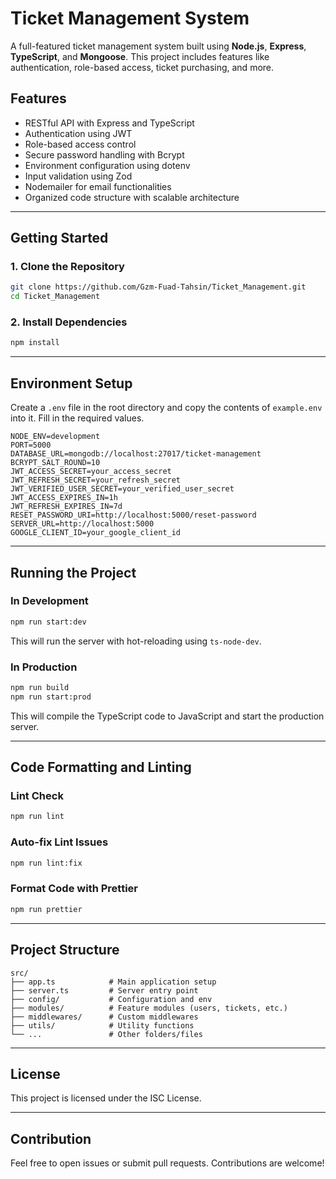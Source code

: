 
# Ticket Management System

A full-featured ticket management system built using **Node.js**, **Express**, **TypeScript**, and **Mongoose**. This project includes features like authentication, role-based access, ticket purchasing, and more.

## Features

- RESTful API with Express and TypeScript
- Authentication using JWT
- Role-based access control
- Secure password handling with Bcrypt
- Environment configuration using dotenv
- Input validation using Zod
- Nodemailer for email functionalities
- Organized code structure with scalable architecture

---

## Getting Started

### 1. Clone the Repository

```bash
git clone https://github.com/Gzm-Fuad-Tahsin/Ticket_Management.git
cd Ticket_Management
```

### 2. Install Dependencies

```bash
npm install
```

---

## Environment Setup

Create a `.env` file in the root directory and copy the contents of `example.env` into it. Fill in the required values.

```env
NODE_ENV=development
PORT=5000
DATABASE_URL=mongodb://localhost:27017/ticket-management
BCRYPT_SALT_ROUND=10
JWT_ACCESS_SECRET=your_access_secret
JWT_REFRESH_SECRET=your_refresh_secret
JWT_VERIFIED_USER_SECRET=your_verified_user_secret
JWT_ACCESS_EXPIRES_IN=1h
JWT_REFRESH_EXPIRES_IN=7d
RESET_PASSWORD_URI=http://localhost:5000/reset-password
SERVER_URL=http://localhost:5000
GOOGLE_CLIENT_ID=your_google_client_id
```

---

## Running the Project

### In Development

```bash
npm run start:dev
```

This will run the server with hot-reloading using `ts-node-dev`.

### In Production

```bash
npm run build
npm run start:prod
```

This will compile the TypeScript code to JavaScript and start the production server.

---

## Code Formatting and Linting

### Lint Check

```bash
npm run lint
```

### Auto-fix Lint Issues

```bash
npm run lint:fix
```

### Format Code with Prettier

```bash
npm run prettier
```

---

## Project Structure

```
src/
├── app.ts            # Main application setup
├── server.ts         # Server entry point
├── config/           # Configuration and env
├── modules/          # Feature modules (users, tickets, etc.)
├── middlewares/      # Custom middlewares
├── utils/            # Utility functions
└── ...               # Other folders/files
```

---

## License

This project is licensed under the ISC License.

---

## Contribution

Feel free to open issues or submit pull requests. Contributions are welcome!

```
